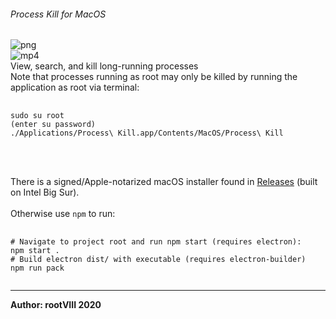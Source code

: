 ###### Process Kill for MacOS
<img src="https://user-images.githubusercontent.com/30498791/126584573-76637f2f-d7ca-48d5-ae95-ec9cca399b0a.png" alt="png">
<br>
<img src="https://user-images.githubusercontent.com/30498791/126584464-3c705675-200c-4806-af39-f10241f324bd.gif" alt="mp4">
<br>
View, search, and kill long-running processes
<br>
Note that processes running as root may only be killed by running the application as root via terminal:
<pre>
  <code>
sudo su root
(enter su password)
./Applications/Process\ Kill.app/Contents/MacOS/Process\ Kill  
  </code>
</pre>
<br>
<br>
There is a signed/Apple-notarized macOS installer found in
<a href="https://github.com/rootVIII/process_kill/releases/tag/v1.0">Releases</a> (built on Intel Big Sur).
<br>
<br>
Otherwise use <code>npm</code> to run:
<pre>
  <code>
# Navigate to project root and run npm start (requires electron):
npm start .
# Build electron dist/ with executable (requires electron-builder)
npm run pack
  </code>
</pre>
<hr>
<b>Author: rootVIII 2020</b><br>
